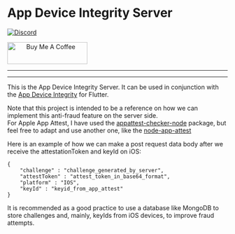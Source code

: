 # App Device Integrity Server
<a href="https://discord.gg/8GEp4dgM"><img src="https://img.shields.io/discord/765557403865186374.svg?logo=discord&color=blue" alt="Discord"></a>

<a align="center" href="https://www.buymeacoffee.com/erluan" target="_blank"><img src="https://cdn.buymeacoffee.com/buttons/default-yellow.png" alt="Buy Me A Coffee" height="50" width="183"></a>

<hr>
<hr>

This is the App Device Integrity Server. It can be used in conjunction with the [App Device Integrity](https://pub.dev/packages/app_device_integrity) for Flutter.

Note that this project is intended to be a reference on how we can implement this anti-fraud feature on the server side.</br>
For Apple App Attest, I have used the [appattest-checker-node](https://github.com/srinivas1729/appattest-checker-node) package, but feel free to adapt and use another one, like the [node-app-attest](https://github.com/uebelack/node-app-attest)


Here is an example of how we can make a post request data body after we receive the attestationToken and keyId on iOS:

```
{
    "challenge" : "challenge_generated_by_server",
    "attestToken" : "attest_token_in_base64_format",
    "platform" : "IOS",
    "keyId" : "keyid_from_app_attest"
}
```

It is recommended as a good practice to use a database like MongoDB to store challenges and, mainly, keyIds from iOS devices, to improve fraud attempts.
